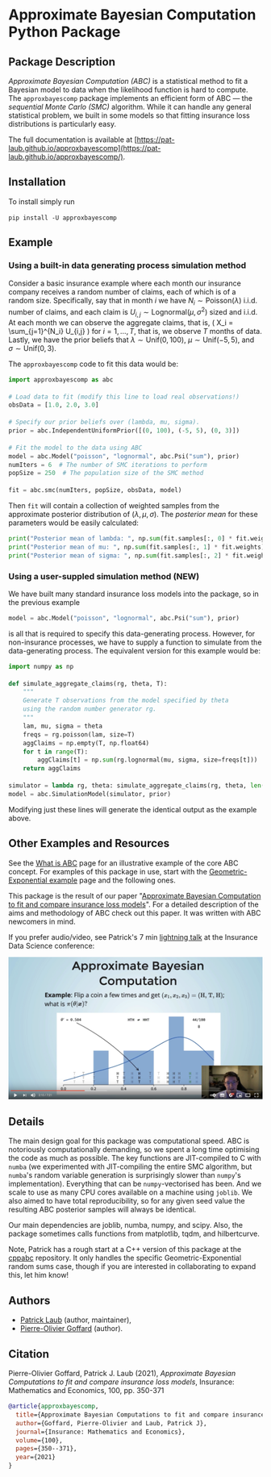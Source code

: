 # Approximate Bayesian Computation Python Package

## Package Description

_Approximate Bayesian Computation (ABC)_ is a statistical method to fit a Bayesian model to data when the likelihood function is hard to compute.
The `approxbayescomp` package implements an efficient form of ABC &mdash; the _sequential Monte Carlo (SMC)_ algorithm.
While it can handle any general statistical problem, we built in some models so that fitting insurance loss distributions is particularly easy.

The full documentation is available at [https://pat-laub.github.io/approxbayescomp](https://pat-laub.github.io/approxbayescomp/).

## Installation

To install simply run

`pip install -U approxbayescomp`

## Example

### Using a built-in data generating process simulation method

Consider a basic insurance example where each month our insurance company receives a random number of claims, each of which is of a random size.
Specifically, say that in month $i$ we have $N_i \sim \mathsf{Poisson}(\lambda)$ i.i.d. number of claims, and each claim is $U_{i,j} \sim \mathsf{Lognormal}(\mu, \sigma^2)$ sized and i.i.d.
At each month we can observe the aggregate claims, that is,
\( X_i = \sum_{j=1}^{N_i} U_{i,j} \)
for $i=1,\dots,T$, that is, we observe $T$ months of data.
Lastly, we have the prior beliefs that $\lambda \sim \mathsf{Unif}(0, 100),$ $\mu \sim \mathsf{Unif}(-5, 5),$ and $\sigma \sim \mathsf{Unif}(0, 3).$

The `approxbayescomp` code to fit this data would be:

``` python
import approxbayescomp as abc

# Load data to fit (modify this line to load real observations!)
obsData = [1.0, 2.0, 3.0]

# Specify our prior beliefs over (lambda, mu, sigma).
prior = abc.IndependentUniformPrior([(0, 100), (-5, 5), (0, 3)])

# Fit the model to the data using ABC
model = abc.Model("poisson", "lognormal", abc.Psi("sum"), prior)
numIters = 6  # The number of SMC iterations to perform
popSize = 250  # The population size of the SMC method

fit = abc.smc(numIters, popSize, obsData, model)
```

Then `fit` will contain a collection of weighted samples from the approximate posterior distribution of $(\lambda, \mu, \sigma)$.
The _posterior mean_ for these parameters would be easily calculated:

``` python
print("Posterior mean of lambda: ", np.sum(fit.samples[:, 0] * fit.weights))
print("Posterior mean of mu: ", np.sum(fit.samples[:, 1] * fit.weights))
print("Posterior mean of sigma: ", np.sum(fit.samples[:, 2] * fit.weights))
```

### Using a user-suppled simulation method (NEW)

We have built many standard insurance loss models into the package, so in the previous example

```python
model = abc.Model("poisson", "lognormal", abc.Psi("sum"), prior)
```

is all that is required to specify this data-generating process.
However, for non-insurance processes, we have to supply a function to simulate from the data-generating process.
The equivalent version for this example would be:

```python
import numpy as np

def simulate_aggregate_claims(rg, theta, T):
    """
    Generate T observations from the model specified by theta
    using the random number generator rg.
    """
    lam, mu, sigma = theta
    freqs = rg.poisson(lam, size=T)
    aggClaims = np.empty(T, np.float64)
    for t in range(T):
        aggClaims[t] = np.sum(rg.lognormal(mu, sigma, size=freqs[t]))
    return aggClaims

simulator = lambda rg, theta: simulate_aggregate_claims(rg, theta, len(obsData))
model = abc.SimulationModel(simulator, prior)
```

Modifying just these lines will generate the identical output as the example above.

## Other Examples and Resources

See the [What is ABC](https://pat-laub.github.io/approxbayescomp/what-is-abc/) page for an illustrative example of the core ABC concept.
For examples of this package in use, start with the [Geometric-Exponential example](https://pat-laub.github.io/approxbayescomp/geometric-exponential/) page and the following ones.

This package is the result of our paper "[Approximate Bayesian Computation to fit and compare insurance loss models](https://arxiv.org/abs/2007.03833)".
For a detailed description of the aims and methodology of ABC check out this paper.
It was written with ABC newcomers in mind.

If you prefer audio/video, see Patrick's 7 min [lightning talk](https://www.youtube.com/watch?v=EtZdCWoFMBA) at the Insurance Data Science conference:

[![ABC Talk at Insurance Data Science conference](https://github.com/Pat-Laub/approxbayescomp/blob/master/docs/ids-screenshot.png?raw=true)](https://www.youtube.com/watch?v=EtZdCWoFMBA)

## Details

The main design goal for this package was computational speed.
ABC is notoriously computationally demanding, so we spent a long time optimising the code as much as possible.
The key functions are JIT-compiled to C with `numba` (we experimented with JIT-compiling the entire SMC algorithm, but `numba`'s random variable generation is surprisingly slower than `numpy`'s implementation).
Everything that can be `numpy`-vectorised has been.
And we scale to use as many CPU cores available on a machine using `joblib`.
We also aimed to have total reproducibility, so for any given seed value the resulting ABC posterior samples will always be identical.

Our main dependencies are joblib, numba, numpy, and scipy.
Also, the package sometimes calls functions from matplotlib, tqdm, and hilbertcurve.

Note, Patrick has a rough start at a C++ version of this package at the [cppabc](https://github.com/Pat-Laub/cppabc) repository.
It only handles the specific Geometric-Exponential random sums case, though if you are interested in collaborating to expand this, let him know!

## Authors

- [Patrick Laub](https://pat-laub.github.io/) (author, maintainer),
- [Pierre-Olivier Goffard](http://pierre-olivier.goffard.me/) (author).

## Citation

Pierre-Olivier Goffard, Patrick J. Laub (2021), _Approximate Bayesian Computations to fit and compare insurance loss models_, Insurance: Mathematics and Economics, 100, pp. 350-371

```bibtex
@article{approxbayescomp,
  title={Approximate Bayesian Computations to fit and compare insurance loss models},
  author={Goffard, Pierre-Olivier and Laub, Patrick J},
  journal={Insurance: Mathematics and Economics},
  volume={100},
  pages={350--371},
  year={2021}
}
```
